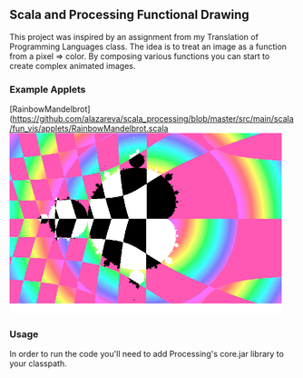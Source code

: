 ## Scala and Processing Functional Drawing

This project was inspired by an assignment from my Translation of Programming Languages class.
The idea is to treat an image as a function from a pixel => color. By composing various functions you
can start to create complex animated images.

### Example Applets
[RainbowMandelbrot](https://github.com/alazareva/scala_processing/blob/master/src/main/scala/fun_vis/applets/RainbowMandelbrot.scala
![example](https://github.com/alazareva/scala_processing/blob/master/images/small_rainbow_gif.gif)

### Usage
In order to run the code you'll need to add Processing's core.jar library to your classpath.
